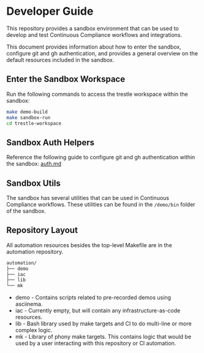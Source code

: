 # Developer Guide

This repository provides a sandbox environment that can be used to develop and test Continuous Compliance workflows and integrations. 

This document provides information about how to enter the sandbox, configure git and gh authentication, and provides a general overview on the default resources included in the sandbox. 

## Enter the Sandbox Workspace

Run the following commands to access the trestle workspace within the sandbox:

```bash
make demo-build
make sandbox-run
cd trestle-workspace
```

## Sandbox Auth Helpers

Reference the following guide to configure git and gh authentication within the sandbox: [auth.md](./auth.md)

## Sandbox Utils

The sandbox has several utilities that can be used in Continuous Compliance workflows. These utilities can be found in the `/demo/bin` folder of the sandbox. 


## Repository Layout

All automation resources besides the top-level Makefile are in the automation repository.

```bash
automation/
├── demo
├── iac
├── lib
└── mk
```

- demo - Contains scripts related to pre-recorded demos using asciinema.
- iac - Currently empty, but will contain any infrastructure-as-code resources.
- lib - Bash library used by make targets and CI to do multi-line or more complex logic.
- mk - Library of phony make targets. This contains logic that would be used by a user interacting with this repository or CI automation.


